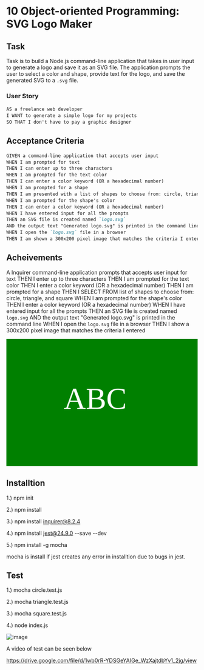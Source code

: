 # 10 Object-oriented Programming: SVG Logo Maker

## Task

Task is to build a Node.js command-line application that takes in user input to generate a logo and save it as an SVG file. The application prompts the user to select a color and shape, provide text for the logo, and save the generated SVG to a `.svg` file.


### User Story

```md
AS a freelance web developer
I WANT to generate a simple logo for my projects
SO THAT I don't have to pay a graphic designer
```

## Acceptance Criteria

```md
GIVEN a command-line application that accepts user input
WHEN I am prompted for text
THEN I can enter up to three characters
WHEN I am prompted for the text color
THEN I can enter a color keyword (OR a hexadecimal number)
WHEN I am prompted for a shape
THEN I am presented with a list of shapes to choose from: circle, triangle, and square
WHEN I am prompted for the shape's color
THEN I can enter a color keyword (OR a hexadecimal number)
WHEN I have entered input for all the prompts
THEN an SVG file is created named `logo.svg`
AND the output text "Generated logo.svg" is printed in the command line
WHEN I open the `logo.svg` file in a browser
THEN I am shown a 300x200 pixel image that matches the criteria I entered
```

## Acheivements

A Inquirer command-line application prompts that accepts user input for text
THEN I enter up to three characters
THEN I am prompted for the text color
THEN I enter a color keyword (OR a hexadecimal number)
THEN I am prompted for a shape
THEN I SELECT FROM list of shapes to choose from: circle, triangle, and square
WHEN I am prompted for the shape's color
THEN I enter a color keyword (OR a hexadecimal number)
WHEN I have entered input for all the prompts
THEN an SVG file is created named `logo.svg`
AND the output text "Generated logo.svg" is printed in the command line
WHEN I open the `logo.svg` file in a browser
THEN I show a 300x200 pixel image that matches the criteria I entered


![Image showing a green circle with white text that reads "SVG.".](./examples/logo.svg)

## Installtion

1.) npm init


2.) npm install


3.) npm install inquirer@8.2.4


4.) npm install jest@24.9.0 --save --dev


5.) npm install -g mocha


mocha is install if jest creates any error in installtion due to bugs in jest.

## Test

1.) mocha circle.test.js

2.) mocha triangle.test.js

3.) mocha square.test.js

4.) node index.js


![image](https://github.com/SanjeethTharmarajah/svggenerator/assets/130941252/a36036ce-2acc-4267-863a-b7afff1094d8)


A video of test can be seen below

https://drive.google.com/file/d/1wb0rR-YDSGeYAIGe_WzXajtdbYv1_2jg/view









